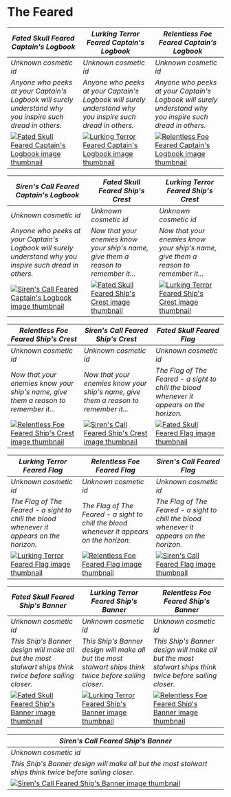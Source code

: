 # The Feared

| *Fated Skull Feared Captain's Logbook* | *Lurking Terror Feared Captain's Logbook* | *Relentless Foe Feared Captain's Logbook* |
| -------------------------------------- | ----------------------------------------- | ----------------------------------------- |
| *Unknown cosmetic id* | *Unknown cosmetic id* | *Unknown cosmetic id* |
| *Anyone who peeks at your Captain's Logbook will surely understand why you inspire such dread in others.* | *Anyone who peeks at your Captain's Logbook will surely understand why you inspire such dread in others.* | *Anyone who peeks at your Captain's Logbook will surely understand why you inspire such dread in others.* |
| [![*Fated Skull Feared Captain's Logbook* image thumbnail](https://cdn.merciasquill.com/images/67035fed8ad30bf0035179c4)](https://seaofthieves.wiki.gg/wiki/Fated_Skull_Feared_Captain's_Logbook) | [![*Lurking Terror Feared Captain's Logbook* image thumbnail](https://cdn.merciasquill.com/images/67035fed8ad30bf0035179c4)](https://seaofthieves.wiki.gg/wiki/Lurking_Terror_Feared_Captain's_Logbook) | [![*Relentless Foe Feared Captain's Logbook* image thumbnail](https://cdn.merciasquill.com/images/67035fed8ad30bf0035179c4)](https://seaofthieves.wiki.gg/wiki/Relentless_Foe_Feared_Captain's_Logbook) |

| *Siren's Call Feared Captain's Logbook* | *Fated Skull Feared Ship's Crest* | *Lurking Terror Feared Ship's Crest* |
| --------------------------------------- | --------------------------------- | ------------------------------------ |
| *Unknown cosmetic id* | *Unknown cosmetic id* | *Unknown cosmetic id* |
| *Anyone who peeks at your Captain's Logbook will surely understand why you inspire such dread in others.* | *Now that your enemies know your ship's name, give them a reason to remember it...* | *Now that your enemies know your ship's name, give them a reason to remember it...* |
| [![*Siren's Call Feared Captain's Logbook* image thumbnail](https://cdn.merciasquill.com/images/67035fed8ad30bf0035179c4)](https://seaofthieves.wiki.gg/wiki/Siren's_Call_Feared_Captain's_Logbook) | [![*Fated Skull Feared Ship's Crest* image thumbnail](https://cdn.merciasquill.com/images/67035fed8ad30bf0035179c4)](https://seaofthieves.wiki.gg/wiki/Fated_Skull_Feared_Ship's_Crest) | [![*Lurking Terror Feared Ship's Crest* image thumbnail](https://cdn.merciasquill.com/images/67035fed8ad30bf0035179c4)](https://seaofthieves.wiki.gg/wiki/Lurking_Terror_Feared_Ship's_Crest) |

| *Relentless Foe Feared Ship's Crest* | *Siren's Call Feared Ship's Crest* | *Fated Skull Feared Flag* |
| ------------------------------------ | ---------------------------------- | ------------------------- |
| *Unknown cosmetic id* | *Unknown cosmetic id* | *Unknown cosmetic id* |
| *Now that your enemies know your ship's name, give them a reason to remember it...* | *Now that your enemies know your ship's name, give them a reason to remember it...* | *The Flag of The Feared - a sight to chill the blood whenever it appears on the horizon.* |
| [![*Relentless Foe Feared Ship's Crest* image thumbnail](https://cdn.merciasquill.com/images/67035fed8ad30bf0035179c4)](https://seaofthieves.wiki.gg/wiki/Relentless_Foe_Feared_Ship's_Crest) | [![*Siren's Call Feared Ship's Crest* image thumbnail](https://cdn.merciasquill.com/images/67035fed8ad30bf0035179c4)](https://seaofthieves.wiki.gg/wiki/Siren's_Call_Feared_Ship's_Crest) | [![*Fated Skull Feared Flag* image thumbnail](https://cdn.merciasquill.com/images/67035fed8ad30bf0035179c4)](https://seaofthieves.wiki.gg/wiki/Fated_Skull_Feared_Flag) |

| *Lurking Terror Feared Flag* | *Relentless Foe Feared Flag* | *Siren's Call Feared Flag* |
| ---------------------------- | ---------------------------- | -------------------------- |
| *Unknown cosmetic id* | *Unknown cosmetic id* | *Unknown cosmetic id* |
| *The Flag of The Feared - a sight to chill the blood whenever it appears on the horizon.* | *The Flag of The Feared - a sight to chill the blood whenever it appears on the horizon.* | *The Flag of The Feared - a sight to chill the blood whenever it appears on the horizon.* |
| [![*Lurking Terror Feared Flag* image thumbnail](https://cdn.merciasquill.com/images/67035fed8ad30bf0035179c4)](https://seaofthieves.wiki.gg/wiki/Lurking_Terror_Feared_Flag) | [![*Relentless Foe Feared Flag* image thumbnail](https://cdn.merciasquill.com/images/67035fed8ad30bf0035179c4)](https://seaofthieves.wiki.gg/wiki/Relentless_Foe_Feared_Flag) | [![*Siren's Call Feared Flag* image thumbnail](https://cdn.merciasquill.com/images/67035fed8ad30bf0035179c4)](https://seaofthieves.wiki.gg/wiki/Siren's_Call_Feared_Flag) |

| *Fated Skull Feared Ship's Banner* | *Lurking Terror Feared Ship's Banner* | *Relentless Foe Feared Ship's Banner* |
| ---------------------------------- | ------------------------------------- | ------------------------------------- |
| *Unknown cosmetic id* | *Unknown cosmetic id* | *Unknown cosmetic id* |
| *This Ship's Banner design will make all but the most stalwart ships think twice before sailing closer.* | *This Ship's Banner design will make all but the most stalwart ships think twice before sailing closer.* | *This Ship's Banner design will make all but the most stalwart ships think twice before sailing closer.* |
| [![*Fated Skull Feared Ship's Banner* image thumbnail](https://cdn.merciasquill.com/images/67035fed8ad30bf0035179c4)](https://seaofthieves.wiki.gg/wiki/Fated_Skull_Feared_Ship's_Banner) | [![*Lurking Terror Feared Ship's Banner* image thumbnail](https://cdn.merciasquill.com/images/67035fed8ad30bf0035179c4)](https://seaofthieves.wiki.gg/wiki/Lurking_Terror_Feared_Ship's_Banner) | [![*Relentless Foe Feared Ship's Banner* image thumbnail](https://cdn.merciasquill.com/images/67035fed8ad30bf0035179c4)](https://seaofthieves.wiki.gg/wiki/Relentless_Foe_Feared_Ship's_Banner) |

| *Siren's Call Feared Ship's Banner* |
| ----------------------------------- |
| *Unknown cosmetic id* |
| *This Ship's Banner design will make all but the most stalwart ships think twice before sailing closer.* |
| [![*Siren's Call Feared Ship's Banner* image thumbnail](https://cdn.merciasquill.com/images/67035fed8ad30bf0035179c4)](https://seaofthieves.wiki.gg/wiki/Siren's_Call_Feared_Ship's_Banner) |
